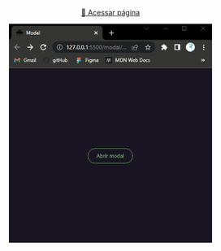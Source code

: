 <p align="center" width="100%">
    <a href="https://alexandre-fb.github.io/lib-js/modal/index.html" target="_blank">🔗 Acessar página</a>
</p>
<p align="center" width="100%">
    <img class="" src="../assets/gifs/modal.gif" alt="navegação por tab" width="400px" style="margin: 0 auto;">
</p>
